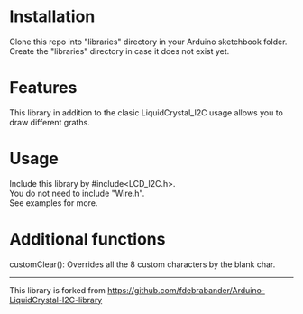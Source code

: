 # Installation #
Clone this repo into "libraries" directory in your Arduino sketchbook folder. </br>
Create the "libraries" directory in case it does not exist yet.

# Features #
This library in addition to the clasic LiquidCrystal_I2C usage allows you to draw different graths.

# Usage #
Include this library by #include<LCD_I2C.h>. </br>
You do not need to include "Wire.h". </br>
See examples for more.

# Additional functions #
customClear(): Overrides all the 8 custom characters by the blank char. </br>

-------------------------------------------------------------------------------------------------------------------
This library is forked from https://github.com/fdebrabander/Arduino-LiquidCrystal-I2C-library
